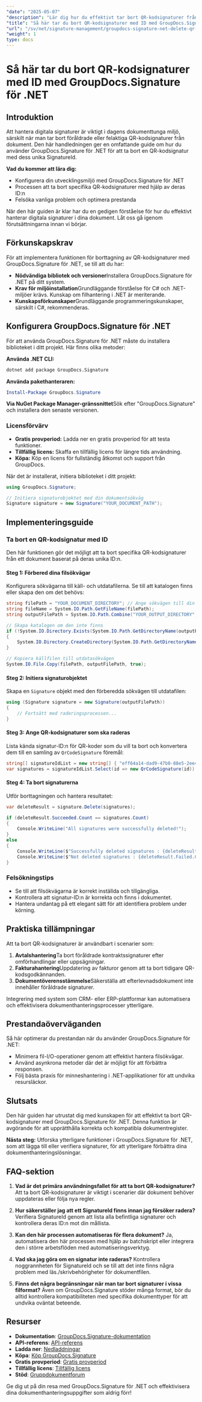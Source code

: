 ```yaml
---
"date": "2025-05-07"
"description": "Lär dig hur du effektivt tar bort QR-kodsignaturer från dokument med GroupDocs.Signature för .NET. Följ vår steg-för-steg-guide för sömlös signaturhantering."
"title": "Så här tar du bort QR-kodsignaturer med ID med GroupDocs.Signature för .NET"
"url": "/sv/net/signature-management/groupdocs-signature-net-delete-qr-code-signatures/"
"weight": 1
type: docs
---
```

# Så här tar du bort QR-kodsignaturer med ID med GroupDocs.Signature för .NET

## Introduktion

Att hantera digitala signaturer är viktigt i dagens dokumenttunga miljö, särskilt när man tar bort föråldrade eller felaktiga QR-kodsignaturer från dokument. Den här handledningen ger en omfattande guide om hur du använder GroupDocs.Signature för .NET för att ta bort en QR-kodsignatur med dess unika SignatureId.

**Vad du kommer att lära dig:**
- Konfigurera din utvecklingsmiljö med GroupDocs.Signature för .NET
- Processen att ta bort specifika QR-kodsignaturer med hjälp av deras ID:n
- Felsöka vanliga problem och optimera prestanda

När den här guiden är klar har du en gedigen förståelse för hur du effektivt hanterar digitala signaturer i dina dokument. Låt oss gå igenom förutsättningarna innan vi börjar.

## Förkunskapskrav

För att implementera funktionen för borttagning av QR-kodsignaturer med GroupDocs.Signature för .NET, se till att du har:
- **Nödvändiga bibliotek och versioner**Installera GroupDocs.Signature för .NET på ditt system.
- **Krav för miljöinstallation**Grundläggande förståelse för C# och .NET-miljöer krävs. Kunskap om filhantering i .NET är meriterande.
- **Kunskapsförkunskaper**Grundläggande programmeringskunskaper, särskilt i C#, rekommenderas.

## Konfigurera GroupDocs.Signature för .NET

För att använda GroupDocs.Signature för .NET måste du installera biblioteket i ditt projekt. Här finns olika metoder:

**Använda .NET CLI:**
```bash
dotnet add package GroupDocs.Signature
```

**Använda pakethanteraren:**
```powershell
Install-Package GroupDocs.Signature
```

**Via NuGet Package Manager-gränssnittet**Sök efter "GroupDocs.Signature" och installera den senaste versionen.

### Licensförvärv
- **Gratis provperiod:** Ladda ner en gratis provperiod för att testa funktioner.
- **Tillfällig licens:** Skaffa en tillfällig licens för längre tids användning.
- **Köpa:** Köp en licens för fullständig åtkomst och support från GroupDocs.

När det är installerat, initiera biblioteket i ditt projekt:
```csharp
using GroupDocs.Signature;

// Initiera signaturobjektet med din dokumentsökväg
Signature signature = new Signature("YOUR_DOCUMENT_PATH");
```

## Implementeringsguide

### Ta bort en QR-kodsignatur med ID

Den här funktionen gör det möjligt att ta bort specifika QR-kodsignaturer från ett dokument baserat på deras unika ID:n.

#### Steg 1: Förbered dina filsökvägar
Konfigurera sökvägarna till käll- och utdatafilerna. Se till att katalogen finns eller skapa den om det behövs:
```csharp
string filePath = "YOUR_DOCUMENT_DIRECTORY"; // Ange sökvägen till din källfil här
string fileName = System.IO.Path.GetFileName(filePath);
string outputFilePath = System.IO.Path.Combine("YOUR_OUTPUT_DIRECTORY", "DeleteQRCodeById", fileName);

// Skapa katalogen om den inte finns
if (!System.IO.Directory.Exists(System.IO.Path.GetDirectoryName(outputFilePath)))
{
    System.IO.Directory.CreateDirectory(System.IO.Path.GetDirectoryName(outputFilePath));
}

// Kopiera källfilen till utdatasökvägen
System.IO.File.Copy(filePath, outputFilePath, true);
```

#### Steg 2: Initiera signaturobjektet
Skapa en `Signature` objekt med den förberedda sökvägen till utdatafilen:
```csharp
using (Signature signature = new Signature(outputFilePath))
{
    // Fortsätt med raderingsprocessen...
}
```

#### Steg 3: Ange QR-kodsignaturer som ska raderas
Lista kända signatur-ID:n för QR-koder som du vill ta bort och konvertera dem till en samling av `QrCodeSignature` föremål:
```csharp
string[] signatureIdList = new string[] { "eff64a14-dad9-47b0-88e5-2ee4e3604e71" };
var signatures = signatureIdList.Select(id => new QrCodeSignature(id)).ToList();
```

#### Steg 4: Ta bort signaturerna
Utför borttagningen och hantera resultatet:
```csharp
var deleteResult = signature.Delete(signatures);

if (deleteResult.Succeeded.Count == signatures.Count)
{
    Console.WriteLine("All signatures were successfully deleted!");
}
else
{
    Console.WriteLine($"Successfully deleted signatures : {deleteResult.Succeeded.Count}");
    Console.WriteLine($"Not deleted signatures : {deleteResult.Failed.Count}");
}
```

### Felsökningstips
- Se till att filsökvägarna är korrekt inställda och tillgängliga.
- Kontrollera att signatur-ID:n är korrekta och finns i dokumentet.
- Hantera undantag på ett elegant sätt för att identifiera problem under körning.

## Praktiska tillämpningar

Att ta bort QR-kodsignaturer är användbart i scenarier som:
1. **Avtalshantering**Ta bort föråldrade kontraktssignaturer efter omförhandlingar eller uppsägningar.
2. **Fakturahantering**Uppdatering av fakturor genom att ta bort tidigare QR-kodsgodkännanden.
3. **Dokumentöverensstämmelse**Säkerställa att efterlevnadsdokument inte innehåller föråldrade signaturer.

Integrering med system som CRM- eller ERP-plattformar kan automatisera och effektivisera dokumenthanteringsprocesser ytterligare.

## Prestandaöverväganden
Så här optimerar du prestandan när du använder GroupDocs.Signature för .NET:
- Minimera fil-I/O-operationer genom att effektivt hantera filsökvägar.
- Använd asynkrona metoder där det är möjligt för att förbättra responsen.
- Följ bästa praxis för minneshantering i .NET-applikationer för att undvika resursläckor.

## Slutsats
Den här guiden har utrustat dig med kunskapen för att effektivt ta bort QR-kodsignaturer med GroupDocs.Signature för .NET. Denna funktion är avgörande för att upprätthålla korrekta och kompatibla dokumentregister.

**Nästa steg:**
Utforska ytterligare funktioner i GroupDocs.Signature för .NET, som att lägga till eller verifiera signaturer, för att ytterligare förbättra dina dokumenthanteringslösningar.

## FAQ-sektion

1. **Vad är det primära användningsfallet för att ta bort QR-kodsignaturer?**
   Att ta bort QR-kodsignaturer är viktigt i scenarier där dokument behöver uppdateras eller följa nya regler.

2. **Hur säkerställer jag att ett SignatureId finns innan jag försöker radera?**
   Verifiera SignatureId genom att lista alla befintliga signaturer och kontrollera deras ID:n mot din mållista.

3. **Kan den här processen automatiseras för flera dokument?**
   Ja, automatisera den här processen med hjälp av batchskript eller integrera den i större arbetsflöden med automatiseringsverktyg.

4. **Vad ska jag göra om en signatur inte raderas?**
   Kontrollera noggrannheten för SignatureId och se till att det inte finns några problem med läs./skrivbehörigheter för dokumentfilen.

5. **Finns det några begränsningar när man tar bort signaturer i vissa filformat?**
   Även om GroupDocs.Signature stöder många format, bör du alltid kontrollera kompatibiliteten med specifika dokumenttyper för att undvika oväntat beteende.

## Resurser
- **Dokumentation**: [GroupDocs.Signature-dokumentation](https://docs.groupdocs.com/signature/net/)
- **API-referens**: [API-referens](https://reference.groupdocs.com/signature/net/)
- **Ladda ner**: [Nedladdningar](https://releases.groupdocs.com/signature/net/)
- **Köpa**: [Köp GroupDocs.Signature](https://purchase.groupdocs.com/buy)
- **Gratis provperiod**: [Gratis provperiod](https://releases.groupdocs.com/signature/net/)
- **Tillfällig licens**: [Tillfällig licens](https://purchase.groupdocs.com/temporary-license/)
- **Stöd**: [Gruppdokumentforum](https://forum.groupdocs.com/c/signature/)

Ge dig ut på din resa med GroupDocs.Signature för .NET och effektivisera dina dokumenthanteringsuppgifter som aldrig förr!